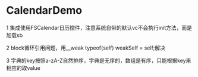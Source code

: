 # CalendarDemo

1 集成使用FSCalendar日历控件，注意系统自带的默认vc不会执行init方法，而是加载sb

2 block循环引用问题，用__weak typeof(self) weakSelf = self;解决

3 字典的key按照a-zA-Z自然排序，字典是无序的，数组是有序，只能根据key来相应的取value
